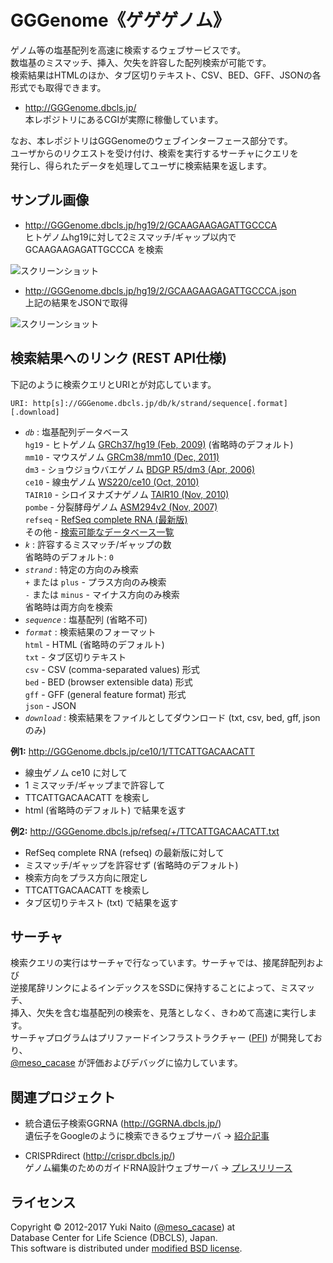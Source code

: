 GGGenome《ゲゲゲノム》
======================

ゲノム等の塩基配列を高速に検索するウェブサービスです。  
数塩基のミスマッチ、挿入、欠失を許容した配列検索が可能です。  
検索結果はHTMLのほか、タブ区切りテキスト、CSV、BED、GFF、JSONの各形式でも取得できます。

+ http://GGGenome.dbcls.jp/  
  本レポジトリにあるCGIが実際に稼働しています。

なお、本レポジトリはGGGenomeのウェブインターフェース部分です。  
ユーザからのリクエストを受け付け、検索を実行するサーチャにクエリを  
発行し、得られたデータを処理してユーザに検索結果を返します。


サンプル画像
-----

+ http://GGGenome.dbcls.jp/hg19/2/GCAAGAAGAGATTGCCCA  
  ヒトゲノムhg19に対して2ミスマッチ/ギャップ以内で GCAAGAAGAGATTGCCCA を検索

![スクリーンショット](http://data.dbcls.jp/~meso/img/GGGenome_screen.png
"GGGenome《ゲゲゲノム》スクリーンショットHTML")

+ http://GGGenome.dbcls.jp/hg19/2/GCAAGAAGAGATTGCCCA.json  
  上記の結果をJSONで取得

![スクリーンショット](http://data.dbcls.jp/~meso/img/GGGenome_json.png
"GGGenome《ゲゲゲノム》スクリーンショットJSON")


検索結果へのリンク (REST API仕様)
------

下記のように検索クエリとURIとが対応しています。

```
URI: http[s]://GGGenome.dbcls.jp/db/k/strand/sequence[.format][.download]
```

+ *`db`* : 塩基配列データベース  
  `hg19`   - ヒトゲノム [GRCh37/hg19 (Feb, 2009)](http://hgdownload.soe.ucsc.edu/goldenPath/hg19/bigZips/)
             (省略時のデフォルト)  
  `mm10`   - マウスゲノム [GRCm38/mm10 (Dec, 2011)](http://hgdownload.soe.ucsc.edu/goldenPath/mm10/bigZips/)  
  `dm3`    - ショウジョウバエゲノム [BDGP R5/dm3 (Apr, 2006)](http://hgdownload.soe.ucsc.edu/goldenPath/dm3/bigZips/)  
  `ce10`   - 線虫ゲノム [WS220/ce10 (Oct, 2010)](http://hgdownload.soe.ucsc.edu/goldenPath/ce10/bigZips/)  
  `TAIR10` - シロイヌナズナゲノム [TAIR10 (Nov, 2010)](ftp://ftp.arabidopsis.org/home/tair/Sequences/whole_chromosomes/)  
  `pombe`  - 分裂酵母ゲノム [ASM294v2 (Nov, 2007)](ftp://ftp.ensemblgenomes.org/pub/fungi/current/fasta/schizosaccharomyces_pombe/dna/Schizosaccharomyces_pombe.ASM294v2.23.dna.genome.fa.gz)  
  `refseq` - [RefSeq complete RNA (最新版)](ftp://ftp.ncbi.nlm.nih.gov/refseq/release/complete/)  
   その他   - [検索可能なデータベース一覧](http://GGGenome.dbcls.jp/help.html)
+ *`k`* : 許容するミスマッチ/ギャップの数  
  省略時のデフォルト: `0`
+ *`strand`* : 特定の方向のみ検索  
  `+` または `plus`  - プラス方向のみ検索  
  `-` または `minus` - マイナス方向のみ検索  
  省略時は両方向を検索
+ *`sequence`* : 塩基配列 (省略不可)
+ *`format`* : 検索結果のフォーマット  
  `html` - HTML (省略時のデフォルト)  
  `txt`  - タブ区切りテキスト  
  `csv`  - CSV (comma-separated values) 形式  
  `bed`  - BED (browser extensible data) 形式  
  `gff`  - GFF (general feature format) 形式  
  `json` - JSON
+ *`download`* : 検索結果をファイルとしてダウンロード (txt, csv, bed, gff, jsonのみ)

**例1:** http://GGGenome.dbcls.jp/ce10/1/TTCATTGACAACATT

+ 線虫ゲノム ce10 に対して
+ 1 ミスマッチ/ギャップまで許容して
+ TTCATTGACAACATT を検索し
+ html (省略時のデフォルト) で結果を返す

**例2:** http://GGGenome.dbcls.jp/refseq/+/TTCATTGACAACATT.txt

+ RefSeq complete RNA (refseq) の最新版に対して
+ ミスマッチ/ギャップを許容せず (省略時のデフォルト)
+ 検索方向をプラス方向に限定し
+ TTCATTGACAACATT を検索し
+ タブ区切りテキスト (txt) で結果を返す


サーチャ
-----

検索クエリの実行はサーチャで行なっています。サーチャでは、接尾辞配列および  
逆接尾辞リンクによるインデックスをSSDに保持することによって、ミスマッチ、  
挿入、欠失を含む塩基配列の検索を、見落としなく、きわめて高速に実行します。  
サーチャプログラムはプリファードインフラストラクチャー
([PFI](http://preferred.jp/)) が開発しており、  
[@meso_cacase](http://twitter.com/meso_cacase)
が評価およびデバッグに協力しています。


関連プロジェクト
--------

+ 統合遺伝子検索GGRNA (http://GGRNA.dbcls.jp/)  
  遺伝子をGoogleのように検索できるウェブサーバ
  → [紹介記事](http://first.lifesciencedb.jp/from_dbcls/e0001)

+ CRISPRdirect (http://crispr.dbcls.jp/)  
  ゲノム編集のためのガイドRNA設計ウェブサーバ
  → [プレスリリース](http://dbcls.rois.ac.jp/archives/2642)

ライセンス
--------

Copyright &copy; 2012-2017 Yuki Naito
 ([@meso_cacase](http://twitter.com/meso_cacase)) at  
Database Center for Life Science (DBCLS), Japan.  
This software is distributed under
[modified BSD license](http://www.opensource.org/licenses/bsd-license.php).
